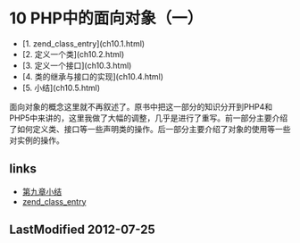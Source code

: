 # 10 PHP中的面向对象（一） 


<ul class="catalog">
				<li>[1. zend_class_entry](ch10.1.html)</li>
				<li>[2. 定义一个类](ch10.2.html)</li>
				<li>[3. 定义一个接口](ch10.3.html)</li>
				<li>[4. 类的继承与接口的实现](ch10.4.html)</li>
				<li>[5. 小结](ch10.5.html)</li>
		</ul>
面向对象的概念这里就不再叙述了。原书中把这一部分的知识分开到PHP4和PHP5中来讲的，这里我做了大幅的调整，几乎是进行了重写。前一部分主要介绍了如何定义类、接口等一些声明类的操作。后一部分主要介绍了对象的使用等一些对实例的操作。


## links
   * [第九章小结](<ch9.4.md>)
   * [zend_class_entry](<ch10.1.md>)

## LastModified 2012-07-25
